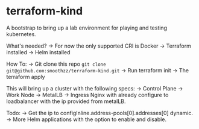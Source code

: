 # terraform-kind
A bootstrap to bring up a lab environment for playing and testing kubernetes.

What's needed?
    -> For now the only supported CRI is Docker
    -> Terraform installed
    -> Helm installed

How To:
    -> Git clone this repo ```git clone git@github.com:smoothzz/terraform-kind.git```
    -> Run terraform init
    -> The terraform apply

This will bring up a cluster with the following specs:
    -> Control Plane
    -> Work Node
    -> MetalLB
    -> Ingress Nginx with already configure to loadbalancer with the ip provided from metalLB.

Todo:
    -> Get the ip to configInline.address-pools[0].addresses[0] dynamic.
    -> More Helm applications with the option to enable and disable.
